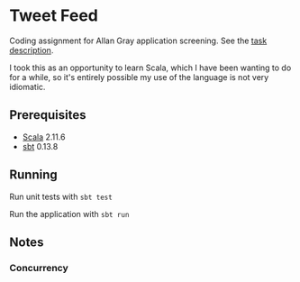 # Tweet Feed

Coding assignment for Allan Gray application screening.  See the [task description](ASSIGNMENT.md).

I took this as an opportunity to learn Scala, which I have been wanting to do for a while, so it's entirely possible my use of the language is not very idiomatic.

## Prerequisites

* [Scala](http://www.scala-lang.org/) 2.11.6
* [sbt](http://www.scala-sbt.org/) 0.13.8

## Running

Run unit tests with `sbt test`

Run the application with `sbt run`

## Notes

### Concurrency
